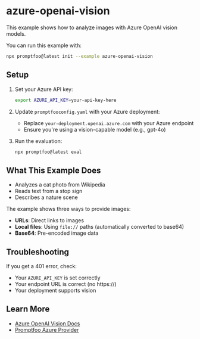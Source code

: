 # azure-openai-vision

This example shows how to analyze images with Azure OpenAI vision models.

You can run this example with:

```bash
npx promptfoo@latest init --example azure-openai-vision
```

## Setup

1. Set your Azure API key:

   ```bash
   export AZURE_API_KEY=your-api-key-here
   ```

2. Update `promptfooconfig.yaml` with your Azure deployment:
   - Replace `your-deployment.openai.azure.com` with your Azure endpoint
   - Ensure you're using a vision-capable model (e.g., gpt-4o)

3. Run the evaluation:
   ```bash
   npx promptfoo@latest eval
   ```

## What This Example Does

- Analyzes a cat photo from Wikipedia
- Reads text from a stop sign
- Describes a nature scene

The example shows three ways to provide images:

- **URLs**: Direct links to images
- **Local files**: Using `file://` paths (automatically converted to base64)
- **Base64**: Pre-encoded image data

## Troubleshooting

If you get a 401 error, check:

- Your `AZURE_API_KEY` is set correctly
- Your endpoint URL is correct (no https://)
- Your deployment supports vision

## Learn More

- [Azure OpenAI Vision Docs](https://learn.microsoft.com/en-us/azure/ai-services/openai/how-to/gpt-with-vision)
- [Promptfoo Azure Provider](https://www.promptfoo.dev/docs/providers/azure/)
